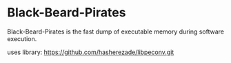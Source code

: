 # Black-Beard-Pirates
Black-Beard-Pirates is the fast dump of executable memory during software execution.

uses library: https://github.com/hasherezade/libpeconv.git